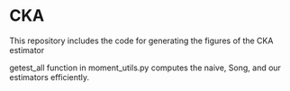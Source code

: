# CKA
This repository includes the code for generating the figures of the CKA estimator

getest_all function in moment_utils.py computes the naive, Song, and our estimators efficiently.
